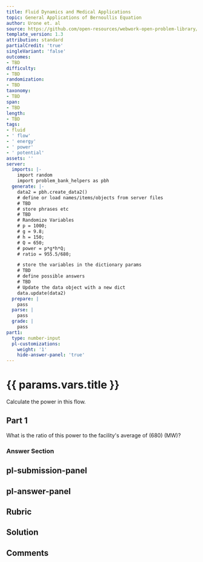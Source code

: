 ```yaml
---
title: Fluid Dynamics and Medical Applications
topic: General Applications of Bernoullis Equation
author: Urone et. al
source: https://github.com/open-resources/webwork-open-problem-library/tree/master/Contrib/BrockPhysics/College_Physics_Urone/12.Fluid_Dynamics_and_Medical_Applications/12-03.General_Applications_of_Bernoullis_Equation/NU_U17_12_03_001.pg
template_version: 1.3
attribution: standard
partialCredit: 'true'
singleVariant: 'false'
outcomes:
- TBD
difficulty:
- TBD
randomization:
- TBD
taxonomy:
- TBD
span:
- TBD
length:
- TBD
tags:
- fluid
- ' flow'
- ' energy'
- ' power'
- ' potential'
assets: ''
server:
  imports: |-
    import random
    import problem_bank_helpers as pbh
  generate: |-
    data2 = pbh.create_data2()
    # define or load names/items/objects from server files
    # TBD
    # store phrases etc
    # TBD
    # Randomize Variables
    # p = 1000;
    # g = 9.8;
    # h = 150;
    # Q = 650;
    # power = p*g*h*Q;
    # ratio = 955.5/680;

    # store the variables in the dictionary params
    # TBD
    # define possible answers
    # TBD
    # Update the data object with a new dict
    data.update(data2)
  prepare: |
    pass
  parse: |
    pass
  grade: |
    pass
part1:
  type: number-input
  pl-customizations:
    weight: '1'
    hide-answer-panel: 'true'
---
```


# {{ params.vars.title }} 


Calculate the power in this flow.

## Part 1 
What is the ratio of this power to the facility's average of (680) (MW)? 


 ### Answer Section


## pl-submission-panel 


## pl-answer-panel 


## Rubric 


## Solution 


## Comments 


